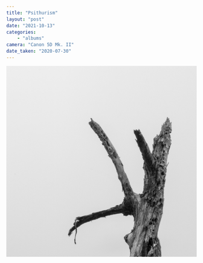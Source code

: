 ```yaml
---
title: "Psithurism"
layout: "post" 
date: "2021-10-13"
categories: 
    - "albums"
camera: "Canon 5D Mk. II"
date_taken: "2020-07-30"
---
```


![Black and white picture of a dead tree in front of a gray sky](/images/psithurism.jpg)
